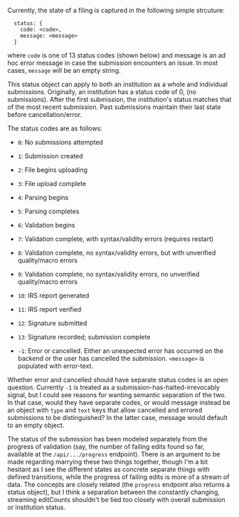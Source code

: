 Currently, the state of a filing is captured in the following simple strcuture:
```
  status: {
    code: <code>,
    message: <message>
  }
```
where `code` is one of 13 status codes (shown below) and message is an ad hoc error message in case the submission encounters an issue. In most cases, `message` will be an empty string.

This status object can apply to both an institution as a whole and individual submissions. Originally, an institution has a status code of 0, (no submissions). After the first submission, the institution's status matches that of the most recent submission. Past submissions maintain their last state before cancellation/error.

The status codes are as follows:

- `0`: No submissions attempted
- `1`: Submission created
- `2`: File begins uploading
- `3`: File upload complete
- `4`: Parsing begins
- `5`: Parsing completes
- `6`: Validation begins
- `7`: Validation complete, with syntax/validity errors (requires restart)
- `8`: Validation complete, no syntax/validity errors, but with unverified quality/macro errors
- `9`: Validation complete, no syntax/validity errors, no unverified quality/macro errors
- `10`: IRS report generated
- `11`: IRS report verified
- `12`: Signature submitted
- `13`: Signature recorded; submission complete

- `-1`: Error or cancelled. Either an unexpected error has occurred on the backend or the user has cancelled the submission. `<message>` is populated with error-text.

Whether error and cancelled should have separate status codes is an open question. Currently `-1` is treated as a submission-has-halted-irrevocably signal, but I could see reasons for wanting semantic separation of the two. In that case, would they have separate codes, or would message instead be an object with `type` and `text` keys that allow cancelled and errored submissions to be distinguished? In the latter case, message would default to an empty object.

The status of the submission has been modeled separately from the progress of validation (say, the number of failing edits found so far, available at the `/api/.../progress` endpoint). There is an argument to be made regarding marrying these two things together, though I'm a bit hesitant as I see the different states as concrete separate things with defined transitions, while the progress of failing edits is more of a stream of data. The concepts are closely related (the `progress` endpoint also returns a status object), but I think a separation between the constantly changing, streaming editCounts shouldn't be tied too closely with overall submission or institution status.
